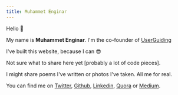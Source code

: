 ```yaml
---
title: Muhammet Enginar
---
```

Hello 👋

My name is **Muhammet Enginar**. I'm the co-founder of [UserGuiding](https://userguiding.com)

I've built this website, because I can 😎  

Not sure what to share here yet [probably a lot of code pieces].  

I might share poems I've written or photos I've taken. All me for real.    

You can find me on [Twitter](https://twitter.com/enginaryus), [Github](https://github.com/enginaryum), [Linkedin](https://linkedin.com/in/enginar/), [Quora](https://www.quora.com/profile/Muhammet-Enginar) or [Medium](https://medium.com/@muhammetenginar).
